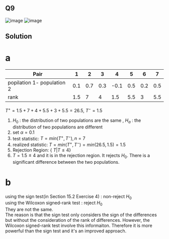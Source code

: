 ## Q9 
![image](https://github.com/user-attachments/assets/4098a449-8c08-4275-9319-dfa286bf37d3)
![image](https://github.com/user-attachments/assets/df1c41b7-2ec0-4e38-b283-369579a6d6d7)
## Solution 
# a
|Pair| 1 | 2 | 3 | 4 | 5 | 6 | 7 |
|----|---|---|---|---|---|---|---|
|popilation 1- population 2 |0.1|0.7|0.3|-0.1|0.5|0.2|0.5|
|rank|1.5| 7 | 4 |1.5| 5.5 | 3 | 5.5 | 

$T^+ = 1.5 + 7 + 4 + 5.5 + 3 + 5.5 = 26.5$, $T^-=1.5$ 
1. $H_0$ : the distribution of two populations are the same , $H_a$ : the distribution of two populations are different 
2. set $\alpha = 0.1$      
3. test statistic: $T = min(T^+, T^-) , n=7$    
4. realized statistic: $T = min(T^+, T^-) = min(26.5,1.5) = 1.5$    
5. Rejection Region: { $T | T \leq 4$}
6. $T=1.5\leq 4$ and it is in the rejection region. It rejects $H_0.$ There is a significant difference between the two populations.

# b
using the sign test(in Section 15.2 Exercise 4) : non-reject $H_0$  
using the Wilcoxon signed-rank test : reject $H_0$   
They are not the same.  
The reason is that the sign test only considers the sign of the differences but without the consideration of the rank of differences. However, the Wilcoxon signed-rank test involve this informaiton. Therefore it is more powerful than the sign test and it's an improved approach.

 
